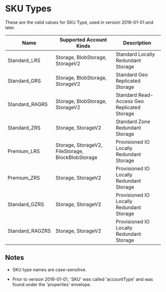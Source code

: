 # SKU Types

These are the valid values for SKU Type, used in version 2016-01-01 and later.

| Name           | Supported Account Kinds | Description                                 |
|----------------|-------------------------|---------------------------------------------|
| Standard_LRS   | Storage, BlobStorage, StorageV2    | Standard Locally Redundant Storage          |
| Standard_GRS   | Storage, BlobStorage, StorageV2    | Standard Geo Replicated Storage             |
| Standard_RAGRS | Storage, BlobStorage, StorageV2    | Standard Read-Access Geo Replicated Storage |
| Standard_ZRS   | Storage, StorageV2                 | Standard Zone Redundant Storage             |
| Premium_LRS    | Storage, StorageV2, FileStorage, BlockBlobStorage| Provisioned IO Locally Redundant Storage    |
| Premium_ZRS    | Storage, StorageV2                 | Provisioned IO Locally Redundant Storage    |
| Standard_GZRS  | Storage,  StorageV2                 | Provisioned IO Locally Redundant Storage    |
| Standard_RAGZRS| Storage,  StorageV2                 | Provisioned IO Locally Redundant Storage    |



## Notes

-	SKU type names are case-sensitive.

-	Prior to version 2016-01-01, 'SKU' was called 'accountType' and was found under the 'properties' envelope.

